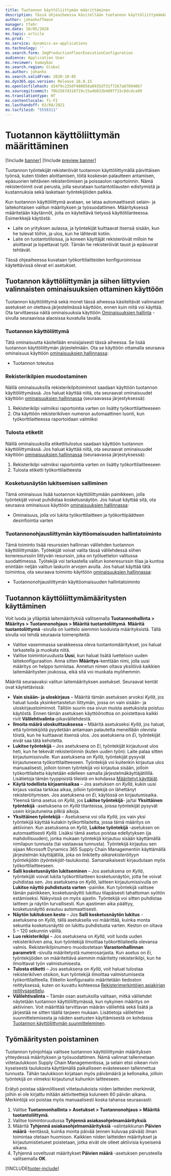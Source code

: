 ```yaml
---
title: Tuotannon käyttöliittymän määrittäminen
description: Tässä ohjeaiheessa käsitellään tuotannon käyttöliittymämääritysten luontia. Kun tuotannon käyttöliittymä avataan, se lataa automaattisesti selain- ja laitekohtaisen valitun määrityksen ja työsuodattimen. Määrityksessä määritetään käytännöt, joita on käytettävä tietyssä käyttötilanteessa.
author: johanhoffmann
manager: tfehr
ms.date: 10/05/2020
ms.topic: article
ms.prod: ''
ms.service: dynamics-ax-applications
ms.technology: ''
ms.search.form: JmgProductionFloorExecutionConfiguration
audience: Application User
ms.reviewer: kamaybac
ms.search.region: Global
ms.author: johanho
ms.search.validFrom: 2020-10-05
ms.dyn365.ops.version: Release 10.0.15
ms.openlocfilehash: d34f9c235df480658a0935d731f7267a87894067
ms.sourcegitcommit: 70b1567d316f19c15a4b032b4897f15c8dcdca09
ms.translationtype: HT
ms.contentlocale: fi-FI
ms.lasthandoff: 03/08/2021
ms.locfileid: "5556311"
---
```

# <a name="configure-the-production-floor-execution-interface"></a>Tuotannon käyttöliittymän määrittäminen

[!include [banner](../includes/banner.md)]
[!include [preview banner](../includes/preview-banner.md)]

Tuotannon työntekijät rekisteröivät tuotannon käyttöliittymällä päivittäisen työnsä, kuten töiden aloittamisen, töitä koskevan palautteen antamisen, epäsuorien tehtävien rekisteröimisen ja poissaolon raportoinnin. Nämä rekisteröinnit ovat perusta, jolla seurataan tuotantotilausten edistymistä ja kustannuksia sekä lasketaan työntekijöiden palkka.

Kun tuotannon käyttöliittymä avataan, se lataa automaattisesti selain- ja laitekohtaisen valitun määrityksen ja työsuodattimen. Määrityksessä määritetään käytännöt, joita on käytettävä tietyssä käyttötilanteessa. Esimerkkejä käytöstä:

- Laite on yrityksen aulassa, ja työntekijät kuittaavat itsensä sisään, kun he tulevat töihin, ja ulos, kun he lähtevät kotiin.
- Laite on tuotantotiloissa, ja koneen käyttäjät rekisteröivät milloin he aloittavat ja lopettavat työt. Tämän he rekisteröivät tauot ja epäsuorat tehtävät.

Tässä ohjeaiheessa kuvataan työkorttilaitteiden konfiguroinnissa käytettävissä olevat eri asetukset.

## <a name="turn-on-the-production-floor-execution-interface-and-its-related-optional-features"></a>Tuotannon käyttöliittymän ja siihen liittyvien valinnaisten ominaisuuksien ottaminen käyttöön

Tuotannon käyttöliittymä sekä monet tässä aiheessa käsiteltävät valinnaiset asetukset on otettava järjestelmässä käyttöön, ennen kuin niitä voi käyttää. Ota tarvittaessa näitä ominaisuuksia käyttöön [Ominaisuuksien hallinta](../../fin-ops-core/fin-ops/get-started/feature-management/feature-management-overview.md) -sivulla seuraavissa alaosissa kuvatulla tavalla.

### <a name="the-production-floor-execution-interface"></a>Tuotannon käyttöliittymä

Tätä ominaisuutta käsitellään ensisijaisesti tässä aiheessa. Se lisää tuotannon käyttöliittymän järjestelmään. Ota se käyttöön ottamalla seuraava ominaisuus käyttöön [ominaisuuksien hallinnassa](../../fin-ops-core/fin-ops/get-started/feature-management/feature-management-overview.md):

- Tuotannon toteutus

### <a name="generate-license-plates"></a>Rekisterikilpien muodostaminen

Näillä ominaisuuksilla rekisterikilpitoiminnot saadaan käyttöön tuotannon käyttöliittymässä. Jos haluat käyttää niitä, ota seuraavat ominaisuudet käyttöön [ominaisuuksien hallinnassa](../../fin-ops-core/fin-ops/get-started/feature-management/feature-management-overview.md) (seuraavassa järjestyksessä):

1. Rekisterikilpi valmiiksi raportointia varten on lisätty työkorttilaitteeseen
1. Ota käyttöön rekisterikilven numeron automaattinen luonti, kun työkorttilaitteessa raportoidaan valmiiksi

### <a name="print-labels"></a>Tulosta etiketit

Näillä ominaisuuksilla etikettitulostus saadaan käyttöön tuotannon käyttöliittymässä. Jos haluat käyttää niitä, ota seuraavat ominaisuudet käyttöön [ominaisuuksien hallinnassa](../../fin-ops-core/fin-ops/get-started/feature-management/feature-management-overview.md) (seuraavassa järjestyksessä):

1. Rekisterikilpi valmiiksi raportointia varten on lisätty työkorttilaitteeseen
1. Tulosta etiketti työkorttilaitteesta

### <a name="allow-locking-the-touch-screen"></a>Kosketusnäytön lukitsemisen salliminen

Tämä ominaisuus lisää tuotannon käyttöliittymään painikkeen, jolla työntekijät voivat puhdistaa kosketusnäytön. Jos haluat käyttää sitä, ota seuraava ominaisuus käyttöön [ominaisuuksien hallinnassa](../../fin-ops-core/fin-ops/get-started/feature-management/feature-management-overview.md):

- Ominaisuus, jolla voi lukita työkorttilaitteen ja työkorttipäätteen desinfiointia varten

### <a name="asset-management-functionality-for-the-production-floor-execution-interface"></a>Tuotannonohjausliittymän käyttöomaisuuden hallintatoiminto

Tämä toiminto lisää resurssien hallinnan välilehden tuotannon käyttöliittymään. Työtekijät voivat valita tässä välilehdessä siihen koneresurssiin liittyvän resurssin, joka on työluettelon valitussa suodattimessa. Työtekijä voi tarkastella valitun koneresurssin tilaa ja kuntoa enintään neljän valitun laskurin arvojen avulla. Jos haluat käyttää tätä toimintoa, ota seuraava toiminto käyttöön [ominaisuuksien hallinnassa](../../fin-ops-core/fin-ops/get-started/feature-management/feature-management-overview.md):

- Tuotannonohjausliittymän käyttöomaisuuden hallintatoiminto

## <a name="work-with-production-floor-execution-configurations"></a>Tuotannon käyttöliittymämääritysten käyttäminen

Voit luoda ja ylläpitää laitemäärityksiä valitsemalla **Tuotannonhallinta \> Määritys \> Tuotannonohjaus \> Määritä tuotantoliittymä**. **Määritä tuotantoliittymä** -sivulla on luettelo aiemmin luoduista määrityksistä. Tällä sivulla voi tehdä seuraavia toimenpiteitä:

- Valitse vasemmassa sarakkeessa oleva tuotantomääritykset, jos haluat tarkastella ja muokata niitä.
- Valitse toimintoruudusta **Uusi**, kun haluat lisätä luetteloon uuden laitekonfiguraation. Anna sitten **Määritys**-kenttään nimi, jolla uusi määritys on helppo tunnistaa. Annetun nimen oltava yksilöivä kaikkien laitemääritysten joukossa, eikä sitä voi muokata myöhemmin.

Määritä seuraavaksi valitun laitemäärityksen asetukset. Seuraavat kentät ovat käytettävissä:

- **Vain sisään- ja uloskirjaus** – Määritä tämän asetuksen arvoksi *Kyllä*, jos haluat luoda yksinkertaistetun liittymän, jossa on vain sisään- ja uloskirjaustoiminnot. Tällöin suurin osa sivun muista asetuksista poistuu käytöstä. Ennen tämän asetuksen käyttöönottoa on poistettava kaikki rivit **Välilehtivalinta**-pikavälilehdestä.
- **Ilmoita määrä uloskuittauksessa** – Määritä asetukseksi *Kyllä*, jos haluat, että työntekijöitä pyydetään antamaan palautetta meneillään olevista töistä, kun he kuittaavat itsensä ulos. Jos asetuksena on *Ei*, työntekijät eivät saa tätä kehotetta.
- **Lukitse työntekijä** – Jos asetuksena on *Ei*, työntekijät kirjautuvat ulos heti, kun he tekevät rekisteröinnin (kuten uuden työn): Laite palaa sitten kirjautumissivulle. Kun asetuksena on *Kyllä*, työntekijät pysyvät kirjautuneena työkorttilaitteeseen. Työntekijä voi kuitenkin kirjautua ulos manuaalisesti, jolloin toinen työntekijä voi kirjautua sisään, jolloin työkorttilaitetta käytetään edelleen samalla järjestelmäkäyttäjätilillä. Lisätietoja tämän tyyppisistä tileistä on kohdassa [Määritetyt käyttäjät](config-job-card-device.md#assigned-users).
- **Käytä todellista kirjaamisaikaa** – Jos asetuksen on *Kyllä*, kukin uusi kirjaus vastaa tarkkaa aikaa, jolloin työntekijä on lähettänyt rekisteröitymisen. Jos asetuksena on *Ei*, käytössä on kirjautumisaika. Yleensä tämä asetus on *Kyllä*, jos **Lukitse työntekijä**- ja/tai **Yksittäinen työntekijä** -asetuksena on *Kyllä* tilanteissa, joissa työntekijät pysyvät usein kirjautuneina pitkiä aikoja.
- **Yksittäinen työntekijä** – Asetuksena voi olla *Kyllä*, jos vain yksi työntekijä käyttää kutakin työkorttilaitetta, jossa tämä määritys on aktiivinen. Kun asetuksena on *Kyllä*, **Lukitse työntekijä** -asetuksen on automaattisesti *Kyllä*. Lisäksi tämä asetus poistaa edellytyksen (ja mahdollisuuden), jonka mukaan työntekijä kirjautuu sisään käyttämällä nimilapun tunnusta (tai vastaavaa tunnusta). Työntekijä kirjautuu sen sijaan Microsoft Dynamics 365 Supply Chain Managementiin käyttämällä järjestelmän käyttäjätiliä, joka on linkitetty *aikarekisteröityyn työntekijään* (*työntekijät*-taulukosta). Samanaikaisesti kirjaudutaan myös työkorttilaitteeseen.
- **Salli kosketusnäytön lukitseminen** – Jos asetuksena on *Kyllä*, työntekijät voivat lukita työkorttilaitteen kosketusnäytön, jotta he voivat puhdistaa sen. Jos asetuksena on *Kyllä*, laitteen kirjautumissivulla on **Lukitse näyttö puhdistusta varten** -painike. Kun työntekijä valitsee tämän painikkeen, kosketusnäyttö lukittuu tilapäisesti tahattoman syötön estämiseksi. Näkyvissä on myös ajastin. Työntekijä voi sitten puhdistaa laitteen ja näytön turvallisesti. Kun ajastimen aika päättyy, kosketusnäyttö avautuu automaattisesti.
- **Näytön lukituksen kesto** – Jos **Salli kosketusnäytön lukitus** -asetuksena on *Kyllä*, tällä asetuksella voi määrittää, kuinka monta sekuntia kosketusnäyttö on lukittu puhdistusta varten. Keston on oltava 5 – 120 sekunnin välillä.
- **Luo rekisterikilpi** – Jos asetuksena on *Kyllä*, voit luoda uuden rekisterikilven aina, kun työntekijä ilmoittaa työkorttilaiteella olevansa valmis. Rekisterikilpinumero muodostetaan **Varastonhallinnan parametrit** -sivulla määritetystä numerosarjasta. Kun asetus on *Ei*, työntekijöiden on määritettävä aiemmin määritetty rekisterikilpi, kun he ilmoittavat työn valmistumisesta.
- **Tulosta etiketti** – Jos asetuksena on *Kyllä*, voit haluat tulostaa rekisterikilven otsikon, kun työntekijä ilmoittaa valmistumisesta työkorttilaitteella. Etiketin konfiguraatio määritetään tiedoston reitityksessä, kuten on kuvattu kohteessa [Rekisterimerkintöjen asiakirjan reititysasettelu](../warehousing/document-routing-layout-for-license-plates.md).
- **Välilehtivalinta** – Tämän osan asetuksilla valitaan, mitkä välilehdet näytetään tuotannon käyttöliittymässä, kun nykyinen määritys on aktiivinen. Voit määrittää tarvittavan määrän välilehtiä sekä lisätä ja järjestää ne sitten täällä tarpeen mukaan. Lisätietoja välilehtien suunnittelemisesta ja näiden asetusten käyttämisestä on kohdassa [Tuotannon käyttöliittymän suunnitteleminen](production-floor-execution-tabs.md).

## <a name="clean-up-job-configurations"></a>Työmääritysten poistaminen

Tuotannon työnjohtaja valitsee tuotannon käyttöliittymän määrityksen yhteydessä määrityksen ja työsuodattimen. Nämä valinnat tallennetaan viitetaulukkoon Supply Chain Managementissa, ja selain etsii oikean rivin kyseisestä taulukosta käyttämällä paikalliseen evästeeseen tallennettua tunnusta. Tähän taulukkoon kirjataan myös päivämäärä ja kellonaika, jolloin työntekijä on viimeksi kirjautunut kuhunkin laitteeseen.

Erätyö poistaa säännöllisesti viitetaulukoista niiden laitteiden merkinnät, joihin ei ole kirjattu mitään aktiviteetteja kuluneen 60 päivän aikana. Merkintöjä voi poistaa myös manuaalisesti koska tahansa seuraavasti:

1. Valitse **Tuotannonhallinta \> Asetukset \> Tuotannonohjaus \> Määritä tuotantoliittymä**.
1. Valitse toimintoruudussa **Tyhjennä asiakasohjelmamäärityksiä**.
1. Määritä **Tyhjennä asiakasohjelmamäärityksiä** -valintaikkunan **Päivien määrä** -kentässä, kuinka monta päivää (ennen kuluvaa päivää) ilman toimintaa otetaan huomioon. Kaikkien niiden laitteiden määritykset ja kirjautumistietueet poistetaan, jotka eivät ole olleet aktiivisia kyseisenä aikana.
1. Tyhjennä soveltuvat määritykset **Päivien määrä** -asetuksen perusteella valitsemalla **OK**.


[!INCLUDE[footer-include](../../includes/footer-banner.md)]